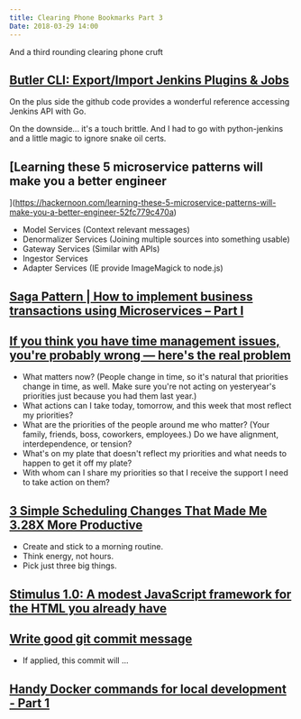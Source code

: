 ```yaml
---
title: Clearing Phone Bookmarks Part 3
Date: 2018-03-29 14:00
---
```

And a third rounding clearing phone cruft

## [Butler CLI: Export/Import Jenkins Plugins & Jobs](https://hackernoon.com/butler-cli-export-import-jenkins-plugins-jobs-c8c16ff51a72)

On the plus side the github code provides a wonderful reference accessing Jenkins API with Go.

On the downside... it's a touch brittle.  And I had to go with python-jenkins and a little magic to ignore snake oil certs.

## [Learning these 5 microservice patterns will make you a better engineer
](https://hackernoon.com/learning-these-5-microservice-patterns-will-make-you-a-better-engineer-52fc779c470a)

* Model Services (Context relevant messages)
* Denormalizer Services (Joining multiple sources into something usable)
* Gateway Services (Similar with APIs)
* Ingestor Services
* Adapter Services (IE provide ImageMagick to node.js)

## [Saga Pattern | How to implement business transactions using Microservices – Part I](https://blog.couchbase.com/saga-pattern-implement-business-transactions-using-microservices-part/)

## [If you think you have time management issues, you're probably wrong — here's the real problem](http://www.businessinsider.com/the-key-to-managing-time-is-managing-your-priorities-2018-1?r=UK&IR=T)

* What matters now? (People change in time, so it's natural that priorities change in time, as well. Make sure you're not acting on yesteryear's priorities just because you had them last year.)
* What actions can I take today, tomorrow, and this week that most reflect my priorities?
* What are the priorities of the people around me who matter? (Your family, friends, boss, coworkers, employees.) Do we have alignment, interdependence, or tension?
* What's on my plate that doesn't reflect my priorities and what needs to happen to get it off my plate?
* With whom can I share my priorities so that I receive the support I need to take action on them?

## [3 Simple Scheduling Changes That Made Me 3.28X More Productive](https://www.entrepreneur.com/article/307864)

* Create and stick to a morning routine.
* Think energy, not hours.
* Pick just three big things.

## [Stimulus 1.0: A modest JavaScript framework for the HTML you already have](https://m.signalvnoise.com/stimulus-1-0-a-modest-javascript-framework-for-the-html-you-already-have-f04307009130)

## [Write good git commit message](https://juffalow.com/other/write-good-git-commit-message)

* If applied, this commit will ...

## [Handy Docker commands for local development - Part 1](https://andrewlock.net/handy-docker-commands-for-local-development-part-1/)
